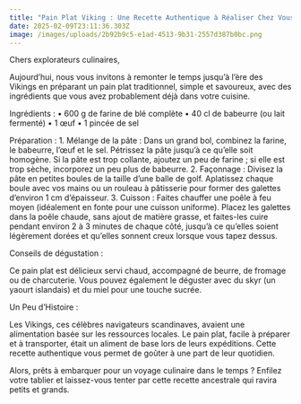 ```yaml
---
title: "Pain Plat Viking : Une Recette Authentique à Réaliser Chez Vous"
date: 2025-02-09T23:11:36.303Z
image: /images/uploads/2b92b9c5-e1ad-4513-9b31-2557d387b0bc.png
---
```

Chers explorateurs culinaires,

Aujourd’hui, nous vous invitons à remonter le temps jusqu’à l’ère des Vikings en préparant un pain plat traditionnel, simple et savoureux, avec des ingrédients que vous avez probablement déjà dans votre cuisine.

Ingrédients :
	•	600 g de farine de blé complète
	•	40 cl de babeurre (ou lait fermenté)
	•	1 œuf
	•	1 pincée de sel

Préparation :
	1.	Mélange de la pâte : Dans un grand bol, combinez la farine, le babeurre, l’œuf et le sel. Pétrissez la pâte jusqu’à ce qu’elle soit homogène. Si la pâte est trop collante, ajoutez un peu de farine ; si elle est trop sèche, incorporez un peu plus de babeurre.
	2.	Façonnage : Divisez la pâte en petites boules de la taille d’une balle de golf. Aplatissez chaque boule avec vos mains ou un rouleau à pâtisserie pour former des galettes d’environ 1 cm d’épaisseur.
	3.	Cuisson : Faites chauffer une poêle à feu moyen (idéalement en fonte pour une cuisson uniforme). Placez les galettes dans la poêle chaude, sans ajout de matière grasse, et faites-les cuire pendant environ 2 à 3 minutes de chaque côté, jusqu’à ce qu’elles soient légèrement dorées et qu’elles sonnent creux lorsque vous tapez dessus.

Conseils de dégustation :

Ce pain plat est délicieux servi chaud, accompagné de beurre, de fromage ou de charcuterie. Vous pouvez également le déguster avec du skyr (un yaourt islandais) et du miel pour une touche sucrée.

Un Peu d’Histoire :

Les Vikings, ces célèbres navigateurs scandinaves, avaient une alimentation basée sur les ressources locales. Le pain plat, facile à préparer et à transporter, était un aliment de base lors de leurs expéditions. Cette recette authentique vous permet de goûter à une part de leur quotidien.

Alors, prêts à embarquer pour un voyage culinaire dans le temps ? Enfilez votre tablier et laissez-vous tenter par cette recette ancestrale qui ravira petits et grands.